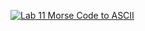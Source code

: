 [![Lab 11 Morse Code to ASCII](https://img.youtube.com/vi/bmwoXTgZ6F8/0.jpg)](https://www.youtube.com/watch?v=bmwoXTgZ6F8)
